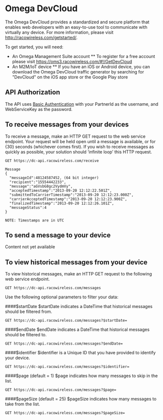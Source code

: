 Omega DevCloud
=============

The Omega DevCloud provides a standardized and secure platform that enables web developers with an easy-to-use tool to communicate with virtually any device.  For more information, please visit http://racowireless.com/getstarted/.

To get started, you will need:
* An Omega Management Suite account
** To register for a free account please visit https://oms3.racowireless.com/#!/GetDevCloud
* An M2M/IoT device
** If you have an iOS or Android device, you can download the Omega DevCloud traffic generator by searching for "DevCloud" on the iOS app store or the Google Play store

## API Authorization
The API uses [Basic Authentication](http://en.wikipedia.org/wiki/Basic_access_authentication) with your PartnerId as the username, and  WebServiceKey as the password.

## To receive messages from your devices
To receive a message, make an HTTP GET request to the web service endpoint.  Your request will be held open until a message is available, or for {30} seconds (whichever comes first).  If you wish to receive messages as quickly as possible, your solution should ‘infinite loop’ this HTTP request.

```
GET https://dc-api.racowireless.com/receive

Message
{
  "messageId":48124587452, (64 bit integer)
  "recipient":"15554442233",
  "message":"aGVsbG8gc2VydmVy",
  "acceptedTimestamp":"2013-09-20 12:12:22.501Z",
  "submittedToCarrierTimestamp":"2013-09-20 12:12:23.000Z",
  "carrierAcceptedTimestamp":"2013-09-20 12:12:23.900Z",
  "finalizedTimestamp":"2013-09-20 12:12:26.101Z",
  "messageStatus":4
}

NOTE: Timestamps are in UTC
```
## To send a message to your device
Content not yet available

## To view historical messages from your device
To view historical messages, make an HTTP GET request to the following web service endpoint.
```
GET https://dc-api.racowireless.com/messages
```
Use the following optional parameters to filter your data:

####$startDate
$startDate indicates a DateTime that historical messages should be filtered from.
```
GET https://dc-api.racowireless.com/messages?$startDate=
```

####$endDate
$endDate indicates a DateTime that historical messages should be filtered to.
```
GET https://dc-api.racowireless.com/messages?$endDate=
```

####$identifier
$identifier is a Unique ID that you have provided to identify your device.
```
GET https://dc-api.racowireless.com/messages?$identifier=
```

####$page (default = 1)
$page indicates how many messages to skip in the list.
```
GET https://dc-api.racowireless.com/messages?$page=
```

####$pageSize (default = 25)
$pageSize indicates how many messages to take from the list.
```
GET https://dc-api.racowireless.com/messages?$pageSize=
```
